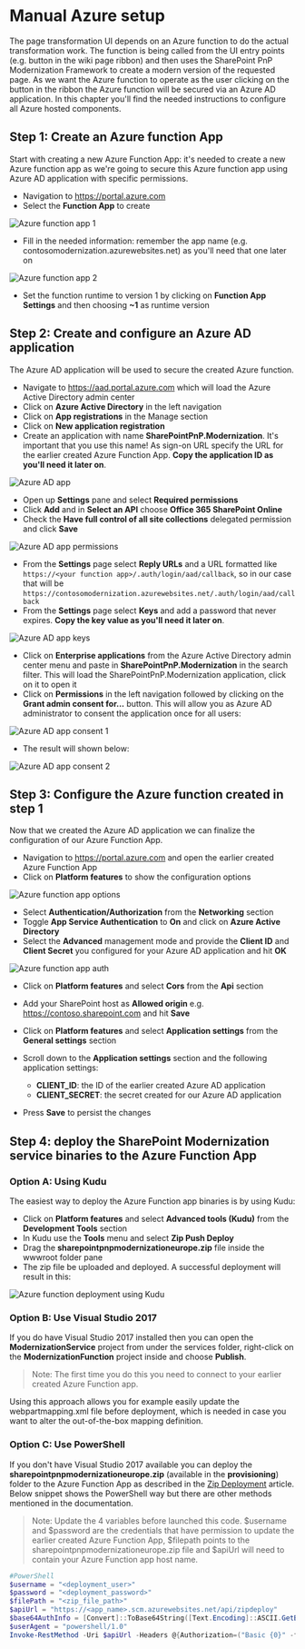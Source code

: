 # Manual Azure setup

The page transformation UI depends on an Azure function to do the actual transformation work. The function is being called from the UI entry points (e.g. button in the wiki page ribbon) and then uses the SharePoint PnP Modernization Framework to create a modern version of the requested page. As we want the Azure function to operate as the user clicking on the button in the ribbon the Azure function will be secured via an Azure AD application. In this chapter you'll find the needed instructions to configure all Azure hosted components.

## Step 1: Create an Azure function App

Start with creating a new Azure Function App: it's needed to create a new Azure function app as we're going to secure this Azure function app using Azure AD application with specific permissions.

- Navigation to https://portal.azure.com
- Select the **Function App** to create

![Azure function app 1](images/azure_function_1.png)

- Fill in the needed information: remember the app name (e.g. contosomodernization.azurewebsites.net) as you'll need that one later on
  
![Azure function app 2](images/azure_function_2.png)

- Set the function runtime to version 1 by clicking on **Function App Settings** and then choosing **~1** as runtime version

## Step 2: Create and configure an Azure AD application

The Azure AD application will be used to secure the created Azure function.

- Navigate to https://aad.portal.azure.com which will load the Azure Active Directory admin center
- Click on **Azure Active Directory** in the left navigation
- Click on **App registrations** in the Manage section
- Click on **New application registration**
- Create an application with name **SharePointPnP.Modernization**. It's important that you use this name! As sign-on URL specify the URL for the earlier created Azure Function App. **Copy the application ID as you'll need it later on**.

![Azure AD app](images/azure_app_1.png)

- Open up **Settings** pane and select **Required permissions**
- Click **Add** and in **Select an API** choose **Office 365 SharePoint Online**
- Check the **Have full control of all site collections** delegated permission and click **Save**

![Azure AD app permissions](images/azure_app_2.png)

- From the **Settings** page select **Reply URLs** and a URL formatted like `https://<your function app>/.auth/login/aad/callback`, so in our case that will be `https://contosomodernization.azurewebsites.net/.auth/login/aad/callback`
- From the **Settings** page select **Keys** and add a password that never expires. **Copy the key value as you'll need it later on**.

![Azure AD app keys](images/azure_app_3.png)

- Click on **Enterprise applications** from the Azure Active Directory admin center menu and paste in **SharePointPnP.Modernization** in the search filter. This will load the SharePointPnP.Modernization application, click on it to open it
- Click on **Permissions** in the left navigation followed by clicking on the **Grant admin consent for...** button. This will allow you as Azure AD administrator to consent the application once for all users:

![Azure AD app consent 1](images/azure_app_4.png)

- The result will shown below:

![Azure AD app consent 2](images/azure_app_5.png)

## Step 3: Configure the Azure function created in step 1

Now that we created the Azure AD application we can finalize the configuration of our Azure Function App.

- Navigation to https://portal.azure.com and open the earlier created Azure Function App
- Click on **Platform features** to show the configuration options

![Azure function app options](images/azure_function_3.png)

- Select **Authentication/Authorization** from the **Networking** section
- Toggle **App Service Authentication** to **On** and click on **Azure Active Directory**
- Select the **Advanced** management mode and provide the **Client ID** and **Client Secret** you configured for your Azure AD application and hit **OK**

![Azure function app auth](images/azure_function_4.png)

- Click on **Platform features** and select **Cors** from the **Api** section
- Add your SharePoint host as **Allowed origin** e.g. https://contoso.sharepoint.com and hit **Save**
- Click on **Platform features** and select **Application settings** from the **General settings** section
- Scroll down to the **Application settings** section and the following application settings:

    - **CLIENT_ID**: the ID of the earlier created Azure AD application
    - **CLIENT_SECRET**: the secret created for our Azure AD application

- Press **Save** to persist the changes

## Step 4: deploy the SharePoint Modernization service binaries to the Azure Function App

### Option A: Using Kudu

The easiest way to deploy the Azure Function app binaries is by using Kudu:

- Click on **Platform features** and select **Advanced tools (Kudu)** from the **Development Tools** section
- In Kudu use the **Tools** menu and select **Zip Push Deploy**
- Drag the **sharepointpnpmodernizationeurope.zip** file inside the wwwroot folder pane
- The zip file be uploaded and deployed. A successful deployment will result in this:

![Azure function deployment using Kudu](images/azure_function_5.png)

### Option B: Use Visual Studio 2017

If you do have Visual Studio 2017 installed then you can open the **ModernizationService** project from under the services folder, right-click on the **ModernizationFunction** project inside and choose **Publish**.

>Note:
>The first time you do this you need to connect to your earlier created Azure Function app.

Using this approach allows you for example easily update the webpartmapping.xml file before deployment, which is needed in case you want to alter the out-of-the-box mapping definition.

### Option C: Use PowerShell

If you don't have Visual Studio 2017 available you can deploy the **sharepointpnpmodernizationeurope.zip** (available in the **provisioning**) folder to the Azure Function App as described in the [Zip Deployment](https://docs.microsoft.com/en-us/azure/azure-functions/deployment-zip-push) article. Below snippet shows the PowerShell way but there are other methods mentioned in the documentation.

>Note:
>Update the 4 variables before launched this code. $username and $password are the credentials that have permission to update the earlier created Azure Function App, $filepath points to the sharepointpnpmodernizationeurope.zip file and $apiUrl will need to contain your Azure Function app host name.

```Powershell
#PowerShell
$username = "<deployment_user>"
$password = "<deployment_password>"
$filePath = "<zip_file_path>"
$apiUrl = "https://<app_name>.scm.azurewebsites.net/api/zipdeploy"
$base64AuthInfo = [Convert]::ToBase64String([Text.Encoding]::ASCII.GetBytes(("{0}:{1}" -f $username, $password)))
$userAgent = "powershell/1.0"
Invoke-RestMethod -Uri $apiUrl -Headers @{Authorization=("Basic {0}" -f $base64AuthInfo)} -UserAgent $userAgent -Method POST -InFile $filePath -ContentType "multipart/form-data"
```
